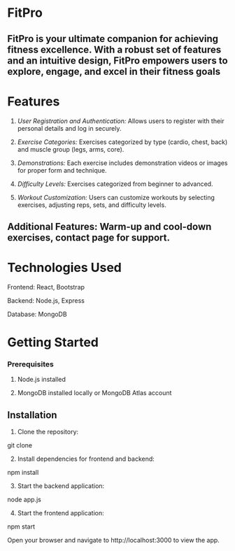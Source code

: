 # FitPro

## FitPro is your ultimate companion for achieving fitness excellence. With a robust set of features and an intuitive design, FitPro empowers users to explore, engage, and excel in their fitness goals

# Features
1. _User Registration and Authentication:_ Allows users to register with their personal details and log in securely.

2. _Exercise Categories:_ Exercises categorized by type (cardio, chest, back) and muscle group (legs, arms, core).

3. _Demonstrations:_ Each exercise includes demonstration videos or images for proper form and technique.

4. _Difficulty Levels:_ Exercises categorized from beginner to advanced.

5. _Workout Customization:_ Users can customize workouts by selecting exercises, adjusting reps, sets, and difficulty levels.

## Additional Features: Warm-up and cool-down exercises, contact page for support.

# Technologies Used

Frontend: React, Bootstrap

Backend: Node.js, Express

Database: MongoDB

# Getting Started

### Prerequisites

1. Node.js installed

1. MongoDB installed locally or MongoDB Atlas account

## Installation

1. Clone the repository:

git clone <repository-url>

2. Install dependencies for frontend and backend:

npm install

3. Start the backend application:

node app.js

4. Start the frontend application:

npm start

Open your browser and navigate to http://localhost:3000 to view the app.
